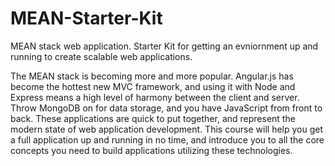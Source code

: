 # MEAN-Starter-Kit
MEAN stack web application. Starter Kit for getting an evniornment up and running to create scalable web applications.

The MEAN stack is becoming more and more popular. Angular.js has become the hottest new MVC framework, and using it with Node and Express means a high level of harmony between the client and server. Throw MongoDB on for data storage, and you have JavaScript from front to back. These applications are quick to put together, and represent the modern state of web application development. This course will help you get a full application up and running in no time, and introduce you to all the core concepts you need to build applications utilizing these technologies.

